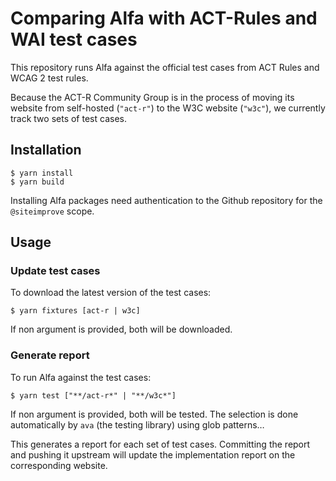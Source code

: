 # Comparing Alfa with ACT-Rules and WAI test cases

This repository runs Alfa against the official test cases from ACT Rules and WCAG 2 test rules.

Because the ACT-R Community Group is in the process of moving its website from self-hosted (`"act-r"`) to the W3C website (`"w3c"`), we currently track two sets of test cases. 

## Installation

```shell
$ yarn install
$ yarn build
```

Installing Alfa packages need authentication to the Github repository for the `@siteimprove` scope.

## Usage

### Update test cases

To download the latest version of the test cases:

```shell
$ yarn fixtures [act-r | w3c]
```

If non argument is provided, both will be downloaded.

### Generate report

To run Alfa against the test cases:

```shell
$ yarn test ["**/act-r*" | "**/w3c*"]
```

If non argument is provided, both will be tested. The selection is done automatically by `ava` (the testing library) using glob patterns… 

This generates a report for each set of test cases. Committing the report and pushing it upstream will update the implementation report on the corresponding website.